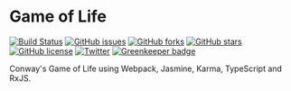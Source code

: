 # Game of Life
[![Build Status](https://travis-ci.org/jdiemke/game-of-life.svg?branch=master)](https://travis-ci.org/jdiemke/game-of-life)
[![GitHub issues](https://img.shields.io/github/issues/jdiemke/game-of-life.svg)](https://github.com/jdiemke/game-of-life/issues)
[![GitHub forks](https://img.shields.io/github/forks/jdiemke/game-of-life.svg)](https://github.com/jdiemke/game-of-life/network)
[![GitHub stars](https://img.shields.io/github/stars/jdiemke/game-of-life.svg)](https://github.com/jdiemke/game-of-life/stargazers)
[![GitHub license](https://img.shields.io/github/license/jdiemke/game-of-life.svg)](https://github.com/jdiemke/game-of-life/blob/master/LICENSE)
[![Twitter](https://img.shields.io/twitter/url/https/github.com/jdiemke/game-of-life.svg?style=social)](https://twitter.com/intent/tweet?text=Wow:&url=https%3A%2F%2Fgithub.com%2Fjdiemke%2Fgame-of-life) [![Greenkeeper badge](https://badges.greenkeeper.io/jdiemke/game-of-life.svg)](https://greenkeeper.io/)

Conway's Game of Life using Webpack, Jasmine, Karma, TypeScript and RxJS.
